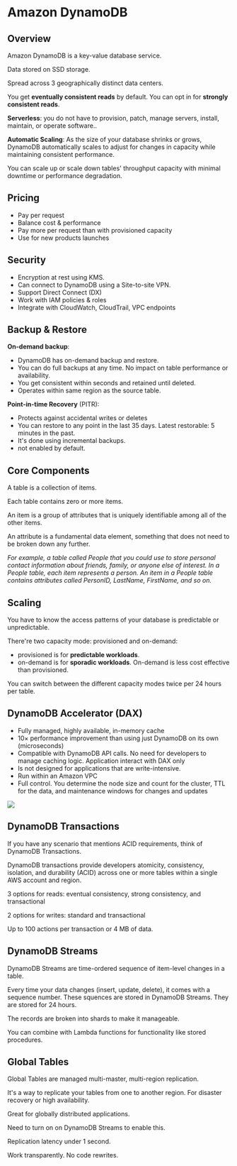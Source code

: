 # Amazon DynamoDB

## Overview

Amazon DynamoDB is a key-value database service.

Data stored on SSD storage.

Spread across 3 geographically distinct data centers.

You get **eventually consistent reads** by default. You can opt in for **strongly consistent reads**.

**Serverless**: you do not have to provision, patch, manage servers, install, maintain, or operate software.. 

**Automatic Scaling**: As the size of your database shrinks or grows, DynamoDB automatically scales to adjust for changes in capacity while maintaining consistent performance. 

You can scale up or scale down tables' throughput capacity with minimal downtime or performance degradation.


## Pricing

- Pay per request
- Balance cost & performance
- Pay more per request than with provisioned capacity
- Use for new products launches


## Security

- Encryption at rest using KMS.
- Can connect to DynamoDB using a Site-to-site VPN.
- Support Direct Connect (DX)
- Work with IAM policies & roles
- Integrate with CloudWatch, CloudTrail, VPC endpoints


## Backup & Restore

**On-demand backup**:
- DynamoDB has on-demand backup and restore.
- You can do full backups at any time. No impact on table performance or availability.
- You get consistent within seconds and retained until deleted.
- Operates within same region as the source table.

**Point-in-time Recovery** (PITR):
- Protects against accidental writes or deletes
- You can restore to any point in the last 35 days. Latest restorable: 5 minutes in the past.
- It's done using incremental backups.
- not enabled by default.


## Core Components

A table is a collection of items.

Each table contains zero or more items.

An item is a group of attributes that is uniquely identifiable among all of the other items.

An attribute is a fundamental data element, something that does not need to be broken down any further. 

*For example, a table called People that you could use to store personal contact information about friends, family, or anyone else of interest. In a People table, each item represents a person. An item in a People table contains attributes called PersonID, LastName, FirstName, and so on.*


## Scaling

You have to know the access patterns of your database is predictable or unpredictable.

There're two capacity mode: provisioned and on-demand:
- provisioned is for **predictable workloads**.
- on-demand is for **sporadic workloads**. On-demand
is less cost effective than provisioned.

You can switch between the different capacity modes twice per 24 hours per table.


## DynamoDB Accelerator (DAX)

- Fully managed, highly available, in-memory cache
- 10× performance improvement than using just DynamoDB on its own (microseconds)
- Compatible with DynamoDB API calls. No need for developers to manage caching logic. Application interact with DAX only
- Is not designed for applications that are write-intensive.
- Run within an Amazon VPC
- Full control. You determine the node size and count for the cluster, TTL for the data, and maintenance windows for changes and updates

![](https://d1.awsstatic.com/product-marketing/DynamoDB/dax_high_level.e4af7cc27485497eff5699cdf22a9502496cba38.png)


## DynamoDB Transactions

If you have any scenario that mentions ACID requirements, think of DynamoDB Transactions.

DynamoDB transactions provide developers atomicity, consistency, isolation, and durability (ACID) across one or more tables within a single AWS account and region.

3 options for reads: eventual consistency, strong consistency, and transactional

2 options for writes: standard and transactional

Up to 100 actions per transaction or 4 MB of data.


## DynamoDB Streams

DynamoDB Streams are time-ordered sequence of item-level changes in a table.

Every time your data changes (insert, update, delete), it comes with a sequence number. These squences are stored in DynamoDB Streams. They are stored for 24 hours.

The records are broken into shards to make it manageable.

You can combine with Lambda functions for functionality like stored procedures.


## Global Tables

Global Tables are managed multi-master, multi-region replication. 

It's a way to replicate your tables from one to another region. For disaster recovery or high availability.

Great for globally distributed applications.

Need to turn on on DynamoDB Streams to enable this.

Replication latency under 1 second.

Work transparently. No code rewrites.